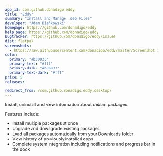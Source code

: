 ```yaml
---
app_id: com.github.donadigo.eddy
title: "Eddy"
summary: "Install and Manage .deb Files"
developer: "Adam Bieńkowski"
homepage: https://github.com/donadigo/eddy
help_page: https://github.com/donadigo/eddy
bugtracker: https://github.com/donadigo/eddy/issues
dist: flatpak
screenshots:
  - https://raw.githubusercontent.com/donadigo/eddy/master/Screenshot_1.png
color:
  primary: "#b30033"
  primary-text: "#fff"
  primary-dark: "#b30033"
  primary-text-dark: "#fff"
price: 5
releases:

redirect_from: /com.github.donadigo.eddy.desktop/
---
```


<p>Install, uninstall and view information about debian packages.</p>
<p>Features include:</p>
<ul>
<li>Install multiple packages at once</li>
<li>Upgrade and downgrade existing packages</li>
<li>Load all packages automatically from your Downloads folder</li>
<li>View history of previously installed apps</li>
<li>Complete system integration including notifications and progress bar in the dock</li>
</ul>